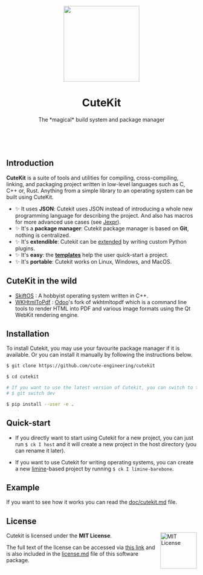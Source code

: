 <br/>
<br/>
<br/>
<p align="center">
    <img src="https://branding.cute.engineering/projects/cutekit/logo.png" width="200" height="200">
</p>
<h1 align="center">CuteKit</h1>
<p align="center">
    The *magical* build system and package manager
</p>
<br/>
<br/>
<br/>

## Introduction

**CuteKit** is a suite of tools and utilities for compiling, cross-compiling, linking, and packaging project written in low-level languages such as C, C++ or, Rust. Anything from a simple library to an operating system can be built using CuteKit.

- ✨ It uses **JSON**: Cutekit uses JSON instead of introducing a whole new programming language for describing the project. And also has macros for more advanced use cases (see [Jexpr](doc/spec/jexpr.md)).
- ✨ It's a **package manager**: Cutekit package manager is based on **Git**, nothing is centralized.
- ✨ It's **extendible**: Cutekit can be [extended](./doc/extends.md) by writing custom Python plugins.
- ✨ It's **easy**: the [**templates**](./doc/templates.md) help the user quick-start a project.
- ✨ It's **portable**: Cutekit works on Linux, Windows, and MacOS.

## CuteKit in the wild

- [SkiftOS](https://github.com/skift-org/skift) : A hobbyist operating system written in C++.
- [WKHtmlToPdf](https://github.com/odoo/wkhtmltopdf) : [Odoo](https://github.com/odoo/odoo)'s fork of wkhtmltopdf which is a command line tools to render HTML into PDF and various image formats using the Qt WebKit rendering engine.

## Installation

To install Cutekit, you may use your favourite package manager if it is available. Or you can install it manually by following the instructions below.

```bash
$ git clone https://github.com/cute-engineering/cutekit

$ cd cutekit

# If you want to use the latest version of Cutekit, you can switch to the dev branch.
# $ git switch dev

$ pip install --user -e .
```

## Quick-start

- If you directly want to start using Cutekit for a new project, you can just run `$ ck I host` and it will create a new project in the host directory (you can rename it later).

- If you want to use Cutekit for writing operating systems, you can create a new [limine](https://github.com/limine-bootloader/limine/)-based project by running `$ ck I limine-barebone`.

## Example

If you want to see how it works you can read the [doc/cutekit.md](doc/cutekit.md) file.

## License

<a href="https://opensource.org/licenses/MIT">
  <img align="right" height="96" alt="MIT License" src="https://branding.cute.engineering/licenses/mit.svg" />
</a>

Cutekit is licensed under the **MIT License**.

The full text of the license can be accessed via [this link](https://opensource.org/licenses/MIT) and is also included in the [license.md](license.md) file of this software package.
